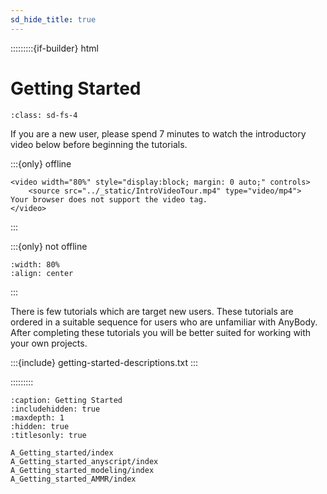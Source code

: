 ```yaml
---
sd_hide_title: true
---
```

:::::::::{if-builder} html
# **Getting Started**

```{rubric} Getting Started Tutorials
:class: sd-fs-4
```

If you are a new user, please spend 7 minutes to watch the introductory video below before beginning the tutorials.

:::{only} offline 

```{raw} html
<video width="80%" style="display:block; margin: 0 auto;" controls>
    <source src="../_static/IntroVideoTour.mp4" type="video/mp4">
Your browser does not support the video tag.
</video>
```
:::

:::{only} not offline

```{youtube} Y4H-8FMJlis
:width: 80%
:align: center

```
:::


There is few tutorials which are target new users. These tutorials are ordered
in a suitable sequence for users who are unfamiliar with AnyBody. After completing 
these tutorials you will be better suited for working with your own projects.

:::{include} getting-started-descriptions.txt
:::

:::::::::

```{toctree}
:caption: Getting Started
:includehidden: true
:maxdepth: 1
:hidden: true
:titlesonly: true

A_Getting_started/index
A_Getting_started_anyscript/index
A_Getting_started_modeling/index
A_Getting_started_AMMR/index

```